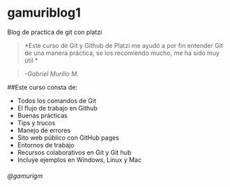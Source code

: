 # gamuriblog1
Blog de practica de git con platzi

> *Este curso de Git y Github de Platzi  me ayudó a por fin entender Git de una manera práctica, se los recomiendo mucho, me ha sido muy útil *

>   *-Gabriel Murillo M.* 

##Este curso consta de:
- Todos los comandos de Git
- El flujo de trabajo en Github
- Buenas prácticas
- Tips y trucos
- Manejo de errores
- Sito web público con GitHub pages
- Entornos de trabajo
- Recursos colaborativos en Git y Git hub
- Incluye ejemplos en Windows, Linux y Mac


###### @gamurigm